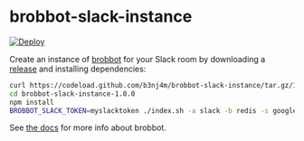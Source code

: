 # brobbot-slack-instance

[![Deploy](https://www.herokucdn.com/deploy/button.png)](https://heroku.com/deploy)

Create an instance of [brobbot](https://npmjs.org/package/brobbot) for your Slack room by downloading a [release](https://github.com/b3nj4m/brobbot-instance/releases) and installing dependencies:

```bash
curl https://codeload.github.com/b3nj4m/brobbot-slack-instance/tar.gz/1.0.0 | tar -xz
cd brobbot-slack-instance-1.0.0
npm install
BROBBOT_SLACK_TOKEN=myslacktoken ./index.sh -a slack -b redis -s google,google-image,quote,react
```

See [the docs](https://github.com/b3nj4m/hubot/blob/master/docs/README.md) for more info about brobbot.
